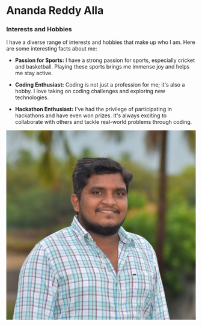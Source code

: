 # Ananda Reddy Alla

### Interests and Hobbies

I have a diverse range of interests and hobbies that make up who I am. Here are some interesting facts about me:

- **Passion for Sports:** I have a strong passion for sports, especially cricket and basketball. Playing these sports brings me immense joy and helps me stay active.

- **Coding Enthusiast:** Coding is not just a profession for me; it's also a hobby. I love taking on coding challenges and exploring new technologies.

- **Hackathon Enthusiast:** I've had the privilege of participating in hackathons and have even won prizes. It's always exciting to collaborate with others and tackle real-world problems through coding.

![Ananda](Anand_Pic.jpg)
